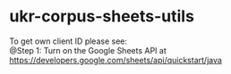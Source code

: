 # ukr-corpus-sheets-utils

To get own client ID please see:<br />
@Step 1: Turn on the Google Sheets API at<br />
https://developers.google.com/sheets/api/quickstart/java<br />
